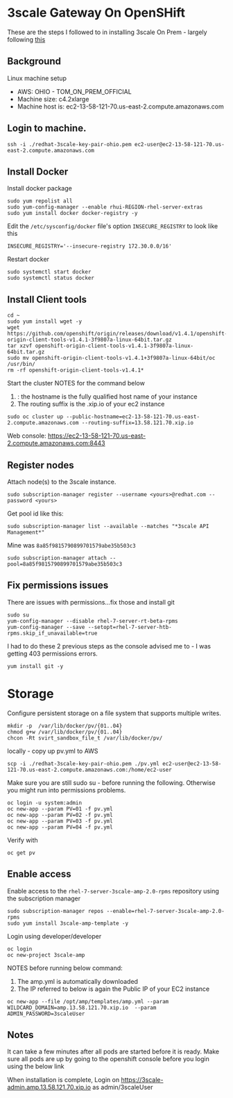 # 3scale Gateway On OpenSHift

These are the steps I followed to in installing 3scale On Prem - largely following  [this](https://support.3scale.net/guides/infrastructure/onpremises20-installation)

## Background
Linux machine setup

* AWS: OHIO - TOM_ON_PREM_OFFICIAL
* Machine size: c4.2xlarge
* Machine host is: ec2-13-58-121-70.us-east-2.compute.amazonaws.com

## Login to machine.

```
ssh -i ./redhat-3scale-key-pair-ohio.pem ec2-user@ec2-13-58-121-70.us-east-2.compute.amazonaws.com
```
## Install Docker

Install docker package
```
sudo yum repolist all
sudo yum-config-manager --enable rhui-REGION-rhel-server-extras
sudo yum install docker docker-registry -y
```

Edit the `/etc/sysconfig/docker` file's option `INSECURE_REGISTRY` to look like this
```
INSECURE_REGISTRY='--insecure-registry 172.30.0.0/16'
```			

Restart docker
```
sudo systemctl start docker
sudo systemctl status docker
```
## Install Client tools

```
cd ~
sudo yum install wget -y
wget https://github.com/openshift/origin/releases/download/v1.4.1/openshift-origin-client-tools-v1.4.1-3f9807a-linux-64bit.tar.gz
tar xzvf openshift-origin-client-tools-v1.4.1-3f9807a-linux-64bit.tar.gz
sudo mv openshift-origin-client-tools-v1.4.1+3f9807a-linux-64bit/oc /usr/bin/
rm -rf openshift-origin-client-tools-v1.4.1*
```

Start the cluster
NOTES for the command below
1. : the hostname is the fully qualified host name of your instance
2. The routing suffix is the <PublicIP>.xip.io of your ec2 instance

```
sudo oc cluster up --public-hostname=ec2-13-58-121-70.us-east-2.compute.amazonaws.com --routing-suffix=13.58.121.70.xip.io
```

Web console: 	https://ec2-13-58-121-70.us-east-2.compute.amazonaws.com:8443

## Register nodes

Attach node(s) to the 3scale instance.

```
sudo subscription-manager register --username <yours>@redhat.com --password <yours>
```
Get pool id like this: 

```
sudo subscription-manager list --available --matches "*3scale API Management*"
```

Mine was `8a85f9815790899701579abe35b503c3`
```
sudo subscription-manager attach --pool=8a85f9815790899701579abe35b503c3
```
    
## Fix permissions issues

There are issues with permissions...fix those and install git
```
sudo su
yum-config-manager --disable rhel-7-server-rt-beta-rpms
yum-config-manager --save --setopt=rhel-7-server-htb-rpms.skip_if_unavailable=true
```

I had to do these 2 previous steps as the console advised me to - I was getting 403 permissions errors.

```
yum install git -y
```

# Storage

Configure persistent storage on a file system that supports multiple writes.

```
mkdir -p  /var/lib/docker/pv/{01..04}
chmod g+w /var/lib/docker/pv/{01..04}
chcon -Rt svirt_sandbox_file_t /var/lib/docker/pv/
```

locally - copy up pv.yml to AWS
```
scp -i ./redhat-3scale-key-pair-ohio.pem ./pv.yml ec2-user@ec2-13-58-121-70.us-east-2.compute.amazonaws.com:/home/ec2-user	
```

Make sure you are still sudo su - before running the following. Otherwise you might run into permissions problems.
```
oc login -u system:admin		
oc new-app --param PV=01 -f pv.yml
oc new-app --param PV=02 -f pv.yml
oc new-app --param PV=03 -f pv.yml
oc new-app --param PV=04 -f pv.yml
```
Verify with
```
oc get pv
```
## Enable access

Enable access to the `rhel-7-server-3scale-amp-2.0-rpms` repository using the subscription manager
	
```
sudo subscription-manager repos --enable=rhel-7-server-3scale-amp-2.0-rpms
sudo yum install 3scale-amp-template -y
```
Login using developer/developer
```
oc login
oc new-project 3scale-amp
```

NOTES before running below command:
1. The amp.yml is automatically downloaded
2. The IP referred to below is again the Public IP of your EC2 instance

```
oc new-app --file /opt/amp/templates/amp.yml --param WILDCARD_DOMAIN=amp.13.58.121.70.xip.io  --param ADMIN_PASSWORD=3scaleUser
```

## Notes

It can take a few minutes after all pods are started before it is ready. Make sure all pods are up by going to the openshift console before you login using the below link

When installation is complete, Login on https://3scale-admin.amp.13.58.121.70.xip.io 	as admin/3scaleUser

